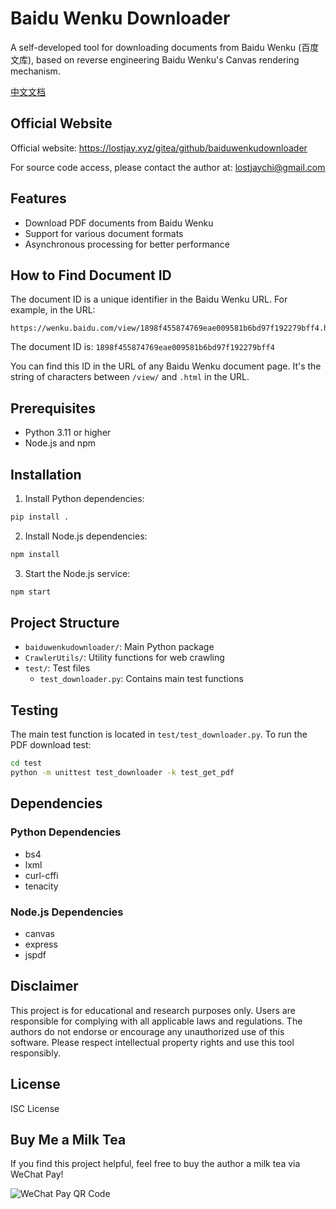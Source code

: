 # Baidu Wenku Downloader

A self-developed tool for downloading documents from Baidu Wenku (百度文库), based on reverse engineering Baidu Wenku's Canvas rendering mechanism.

[中文文档](README_zh.md)

## Official Website

Official website: https://lostjay.xyz/gitea/github/baiduwenkudownloader

For source code access, please contact the author at: lostjaychi@gmail.com

## Features

- Download PDF documents from Baidu Wenku
- Support for various document formats
- Asynchronous processing for better performance

## How to Find Document ID

The document ID is a unique identifier in the Baidu Wenku URL. For example, in the URL:
```
https://wenku.baidu.com/view/1898f455874769eae009581b6bd97f192279bff4.html
```
The document ID is: `1898f455874769eae009581b6bd97f192279bff4`

You can find this ID in the URL of any Baidu Wenku document page. It's the string of characters between `/view/` and `.html` in the URL.

## Prerequisites

- Python 3.11 or higher
- Node.js and npm

## Installation

1. Install Python dependencies:
```bash
pip install .
```

2. Install Node.js dependencies:
```bash
npm install
```

3. Start the Node.js service:
```bash
npm start
```

## Project Structure

- `baiduwenkudownloader/`: Main Python package
- `CrawlerUtils/`: Utility functions for web crawling
- `test/`: Test files
  - `test_downloader.py`: Contains main test functions

## Testing

The main test function is located in `test/test_downloader.py`. To run the PDF download test:

```bash
cd test
python -m unittest test_downloader -k test_get_pdf
```

## Dependencies

### Python Dependencies
- bs4
- lxml
- curl-cffi
- tenacity

### Node.js Dependencies
- canvas
- express
- jspdf

## Disclaimer

This project is for educational and research purposes only. Users are responsible for complying with all applicable laws and regulations. The authors do not endorse or encourage any unauthorized use of this software. Please respect intellectual property rights and use this tool responsibly.

## License

ISC License

## Buy Me a Milk Tea

If you find this project helpful, feel free to buy the author a milk tea via WeChat Pay!

![WeChat Pay QR Code](https://lostjay.xyz/wechatpay)
